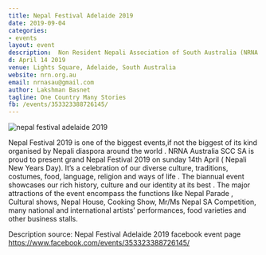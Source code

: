 ```yaml
---
title: Nepal Festival Adelaide 2019
date: 2019-09-04
categories:
- events
layout: event
description:  Non Resident Nepali Association of South Australia (NRNA SA) is organizing Nepal Festival Adelaide 2019 in Adelaide, South Australia on 14 April 2019 in association and support from different communities and organizations. 
d: April 14 2019
venue: Lights Square, Adelaide, South Australia
website: nrn.org.au
email: nrnasau@gmail.com
author: Lakshman Basnet
tagline: One Country Many Stories
fb: /events/353323388726145/
---
```


<img data-src="/assets/nepal-festival-adelaide-2019.jpg" class="lazyload" alt="nepal festival adelaide 2019">



<br>

Nepal Festival 2019 is one of the biggest events,if not the biggest of its kind organised by Nepali diaspora around the world . NRNA Australia SCC SA is proud to present grand Nepal Festival 2019 on sunday 14th April ( Nepali New Years Day). It’s a celebration of our diverse culture, traditions, costumes, food, language, religion and ways of life . The biannual event showcases our rich history, culture and our identity at its best . The major attractions of the event encompass the functions like Nepal Parade , Cultural shows, Nepal House, Cooking Show, Mr/Ms Nepal SA Competition, many national and international artists’ performances, food varieties and other business stalls.

Description source: Nepal Festival Adelaide 2019 facebook event page https://www.facebook.com/events/353323388726145/
